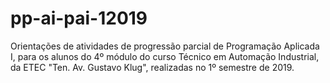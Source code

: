 # pp-ai-pai-12019
Orientações de atividades de progressão parcial de Programação Aplicada I, para os alunos do 4º módulo do curso Técnico em Automação Industrial, da ETEC "Ten. Av. Gustavo Klug", realizadas no 1º semestre de 2019.
